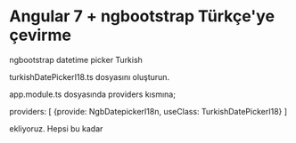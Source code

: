 # Angular 7 + ngbootstrap Türkçe'ye çevirme
ngbootstrap datetime picker Turkish

turkishDatePickerI18.ts dosyasını oluşturun.

app.module.ts dosyasında providers kısmına;

 providers: [
      {provide: NgbDatepickerI18n, useClass: TurkishDatePickerI18}
   ]
   
   ekliyoruz. Hepsi bu kadar
